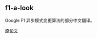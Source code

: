 ## f1-a-look

Google F1 异步模式变更算法的部分中文翻译。

[原论文](https://static.googleusercontent.com/media/research.google.com/zh-CN//pubs/archive/41376.pdf)
